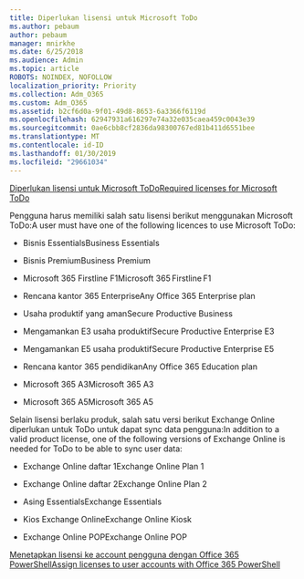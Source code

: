 ```yaml
---
title: Diperlukan lisensi untuk Microsoft ToDo
ms.author: pebaum
author: pebaum
manager: mnirkhe
ms.date: 6/25/2018
ms.audience: Admin
ms.topic: article
ROBOTS: NOINDEX, NOFOLLOW
localization_priority: Priority
ms.collection: Adm_O365
ms.custom: Adm_O365
ms.assetid: b2cf6d0a-9f01-49d8-8653-6a3366f6119d
ms.openlocfilehash: 62947931a616297e74a32e035caea459c0043e39
ms.sourcegitcommit: 0ae6cbb8cf2836da98300767ed81b411d6551bee
ms.translationtype: MT
ms.contentlocale: id-ID
ms.lasthandoff: 01/30/2019
ms.locfileid: "29661034"
---
```

[<span data-ttu-id="ceaa2-102">Diperlukan lisensi untuk Microsoft ToDo</span><span class="sxs-lookup"><span data-stu-id="ceaa2-102">Required licenses for Microsoft ToDo</span></span>](https://support.office.com/article/381e9d1b-c500-49b5-973e-890fd86528d7.aspx)
  
<span data-ttu-id="ceaa2-103">Pengguna harus memiliki salah satu lisensi berikut menggunakan Microsoft ToDo:</span><span class="sxs-lookup"><span data-stu-id="ceaa2-103">A user must have one of the following licences to use Microsoft ToDo:</span></span>
  
- <span data-ttu-id="ceaa2-104">Bisnis Essentials</span><span class="sxs-lookup"><span data-stu-id="ceaa2-104">Business Essentials</span></span>
    
- <span data-ttu-id="ceaa2-105">Bisnis Premium</span><span class="sxs-lookup"><span data-stu-id="ceaa2-105">Business Premium</span></span>
    
- <span data-ttu-id="ceaa2-106">Microsoft 365 Firstline F1</span><span class="sxs-lookup"><span data-stu-id="ceaa2-106">Microsoft 365 Firstline F1</span></span>
    
- <span data-ttu-id="ceaa2-107">Rencana kantor 365 Enterprise</span><span class="sxs-lookup"><span data-stu-id="ceaa2-107">Any Office 365 Enterprise plan</span></span>
    
- <span data-ttu-id="ceaa2-108">Usaha produktif yang aman</span><span class="sxs-lookup"><span data-stu-id="ceaa2-108">Secure Productive Business</span></span>
    
- <span data-ttu-id="ceaa2-109">Mengamankan E3 usaha produktif</span><span class="sxs-lookup"><span data-stu-id="ceaa2-109">Secure Productive Enterprise E3</span></span>
    
- <span data-ttu-id="ceaa2-110">Mengamankan E5 usaha produktif</span><span class="sxs-lookup"><span data-stu-id="ceaa2-110">Secure Productive Enterprise E5</span></span>
    
- <span data-ttu-id="ceaa2-111">Rencana kantor 365 pendidikan</span><span class="sxs-lookup"><span data-stu-id="ceaa2-111">Any Office 365 Education plan</span></span>
    
- <span data-ttu-id="ceaa2-112">Microsoft 365 A3</span><span class="sxs-lookup"><span data-stu-id="ceaa2-112">Microsoft 365 A3</span></span>
    
- <span data-ttu-id="ceaa2-113">Microsoft 365 A5</span><span class="sxs-lookup"><span data-stu-id="ceaa2-113">Microsoft 365 A5</span></span>
    
<span data-ttu-id="ceaa2-114">Selain lisensi berlaku produk, salah satu versi berikut Exchange Online diperlukan untuk ToDo untuk dapat sync data pengguna:</span><span class="sxs-lookup"><span data-stu-id="ceaa2-114">In addition to a valid product license, one of the following versions of Exchange Online is needed for ToDo to be able to sync user data:</span></span> 
  
- <span data-ttu-id="ceaa2-115">Exchange Online daftar 1</span><span class="sxs-lookup"><span data-stu-id="ceaa2-115">Exchange Online Plan 1</span></span>
    
- <span data-ttu-id="ceaa2-116">Exchange Online daftar 2</span><span class="sxs-lookup"><span data-stu-id="ceaa2-116">Exchange Online Plan 2</span></span>
    
- <span data-ttu-id="ceaa2-117">Asing Essentials</span><span class="sxs-lookup"><span data-stu-id="ceaa2-117">Exchange Essentials</span></span>
    
- <span data-ttu-id="ceaa2-118">Kios Exchange Online</span><span class="sxs-lookup"><span data-stu-id="ceaa2-118">Exchange Online Kiosk</span></span>
    
- <span data-ttu-id="ceaa2-119">Exchange Online POP</span><span class="sxs-lookup"><span data-stu-id="ceaa2-119">Exchange Online POP</span></span>
    
[<span data-ttu-id="ceaa2-120">Menetapkan lisensi ke account pengguna dengan Office 365 PowerShell</span><span class="sxs-lookup"><span data-stu-id="ceaa2-120">Assign licenses to user accounts with Office 365 PowerShell</span></span>](https://docs.microsoft.com/office365/enterprise/powershell/assign-licenses-to-user-accounts-with-office-365-powershell )
  

